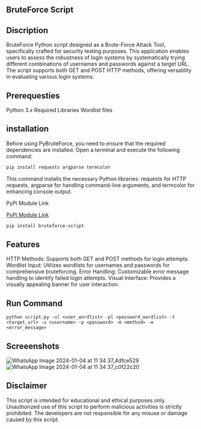 ## BruteForce Script
## Discription

BruteForce Python script designed as a Brute-Force Attack Tool, specifically crafted for security testing purposes. This application enables users to assess the robustness of login systems by systematically trying different combinations of usernames and passwords against a target URL. The script supports both GET and POST HTTP methods, offering versatility in evaluating various login systems.

## Prerequesties

Python 3.x
Required Libraries
Wordlist files

## installation

 Before using PyBruteForce, you need to ensure that the required dependencies are installed. Open a terminal and execute the following command:

```bash
pip install requests argparse termcolor
```

This command installs the necessary Python libraries: requests for HTTP requests, argparse for handling command-line arguments, and termcolor for enhancing console output.

PyPi Module Link

 [PyPi Module Link]( https://pypi.org/project/bruteforce-script/1.0/)
```bash
pip install bruteforce-script
```
                                                                                                         
## Features

   HTTP Methods: Supports both GET and POST methods for login attempts.
   Wordlist Input: Utilizes wordlists for usernames and passwords for comprehensive bruteforcing.
   Error Handling: Customizable error message handling to identify failed login attempts.
   Visual Interface: Provides a visually appealing banner for user interaction.

## Run Command
```
python script.py -ul <user_wordlist> -pl <password_wordlist> -t <target_url> -u <username> -p <password> -m <method> -e <error_message>
```

## Screeenshots
 ![WhatsApp Image 2024-01-04 at 11 34 37_4dfce529](https://github.com/M0hamedsh0aib/Brute_Force/assets/108838188/cf5c796e-2364-45b9-b7bb-6c9bef2e2a28)
 ![WhatsApp Image 2024-01-04 at 11 34 37_c0f22c20](https://github.com/M0hamedsh0aib/Brute_Force/assets/108838188/24ec9a53-0e1d-4248-a018-2e7693c5271d)




## Disclaimer
This script is intended for educational and ethical purposes only. Unauthorized use of this script to perform malicious activities is strictly prohibited. The developers are not responsible for any misuse or damage caused by this script.
 

 
